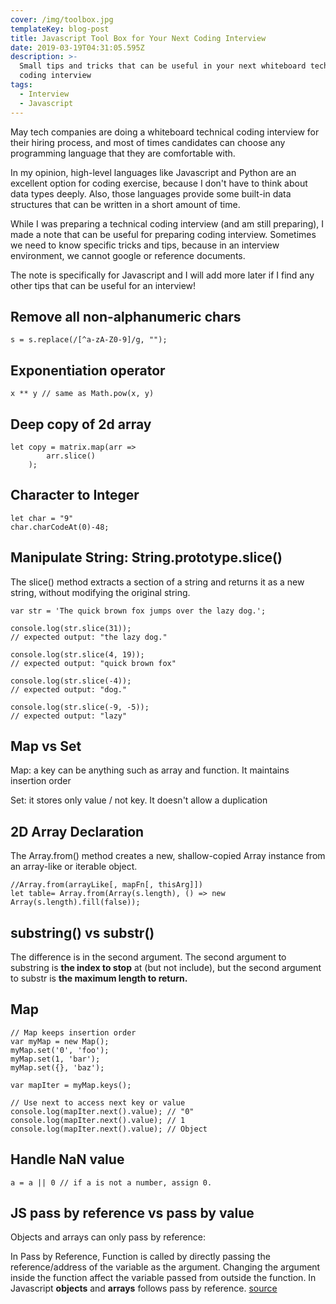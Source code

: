 ```yaml
---
cover: /img/toolbox.jpg
templateKey: blog-post
title: Javascript Tool Box for Your Next Coding Interview
date: 2019-03-19T04:31:05.595Z
description: >-
  Small tips and tricks that can be useful in your next whiteboard technical
  coding interview
tags:
  - Interview
  - Javascript
---
```

May tech companies are doing a whiteboard technical coding interview for their hiring process, and most of times candidates can choose any programming language that they are comfortable with. 

In my opinion, high-level languages like Javascript and Python are an excellent option for coding exercise, because I don't have to think about data types deeply. Also, those languages provide some built-in data structures that can be written in a short amount of time. 

While I was preparing a technical coding interview (and am still preparing), I made a note that can be useful for preparing coding interview. Sometimes we need to know specific tricks and tips, because in an interview environment, we cannot google or reference documents. 

The note is specifically for Javascript and I will add more later if I find any other tips that can be useful for an interview!



## Remove all non-alphanumeric chars

    s = s.replace(/[^a-zA-Z0-9]/g, "");

## Exponentiation operator

    x ** y // same as Math.pow(x, y)

## Deep copy of 2d array

    let copy = matrix.map(arr => 
            arr.slice()
        );

## Character to Integer 

    let char = "9"
    char.charCodeAt(0)-48;

## Manipulate String: String.prototype.slice()

The slice() method extracts a section of a string and returns it as a new string, without modifying the original string.

    var str = 'The quick brown fox jumps over the lazy dog.';
    
    console.log(str.slice(31));
    // expected output: "the lazy dog."
    
    console.log(str.slice(4, 19));
    // expected output: "quick brown fox"
    
    console.log(str.slice(-4));
    // expected output: "dog."
    
    console.log(str.slice(-9, -5));
    // expected output: "lazy"

## Map vs Set

Map: a key can be anything such as array and function. It maintains insertion order

Set: it stores only value / not key. It doesn't allow a duplication

## 2D Array Declaration

The Array.from() method creates a new, shallow-copied Array instance from an array-like or iterable object.

    //Array.from(arrayLike[, mapFn[, thisArg]])
    let table= Array.from(Array(s.length), () => new Array(s.length).fill(false));

## substring() vs substr()

The difference is in the second argument. The second argument to substring is **the index to stop** at (but not include), but the second argument to substr is **the maximum length to return.**

## Map 

    // Map keeps insertion order
    var myMap = new Map();
    myMap.set('0', 'foo');
    myMap.set(1, 'bar');
    myMap.set({}, 'baz');
    
    var mapIter = myMap.keys();
    
    // Use next to access next key or value 
    console.log(mapIter.next().value); // "0"
    console.log(mapIter.next().value); // 1
    console.log(mapIter.next().value); // Object


## Handle NaN value

```
a = a || 0 // if a is not a number, assign 0.
```

## JS pass by reference vs pass by value

Objects and arrays can only pass by reference: 

In Pass by Reference, Function is called by directly passing the reference/address of the variable as the argument. Changing the argument inside the function affect the variable passed from outside the function. In Javascript **objects** and **arrays** follows pass by reference.
[source](https://medium.com/nodesimplified/javascript-pass-by-value-and-pass-by-reference-in-javascript-fcf10305aa9c)
